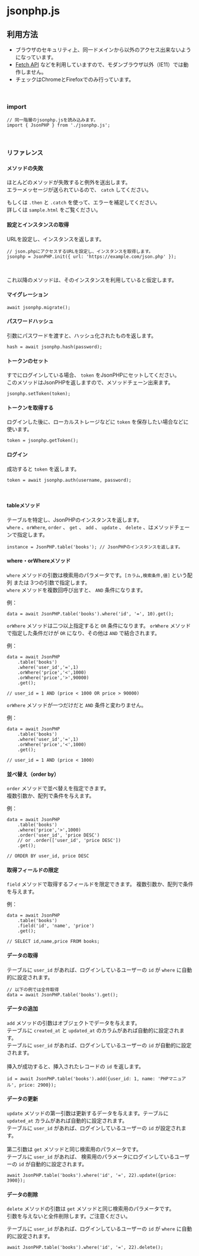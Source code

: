 # jsonphp.js

## 利用方法

- ブラウザのセキュリティ上、同一ドメインから以外のアクセス出来ないようになっています。
- [Fetch API](https://developer.mozilla.org/ja/docs/Web/API/Fetch_API) などを利用していますので、モダンブラウザ以外（IE11）では動作しません。
- チェックはChromeとFirefoxでのみ行っています。

&nbsp;

### import

```
// 同一階層のjsonphp.jsを読み込みます。
import { JsonPHP } from './jsonphp.js';
```

&nbsp;

### リファレンス

#### メソッドの失敗

ほとんどのメソッドが失敗すると例外を送出します。  
エラーメッセージが送られているので、 `catch` してください。

もしくは `.then` と `.catch` を使って、エラーを補足してください。  
詳しくは `sample.html` をご覧ください。

#### 設定とインスタンスの取得

URLを設定し、インスタンスを返します。

```
// json.phpにアクセスするURLを設定し、インスタンスを取得します。
jsonphp = JsonPHP.init({ url: 'https://example.com/json.php' });
```

&nbsp;

これ以降のメソッドは、そのインスタンスを利用していると仮定します。

#### マイグレーション

```
await jsonphp.migrate();
```

#### パスワードハッシュ

引数にパスワードを渡すと、ハッシュ化されたものを返します。

```
hash = await jsonphp.hash(password);
```

#### トークンのセット

すでにログインしている場合、 `token` をJsonPHPにセットしてください。  
このメソッドはJsonPHPを返しますので、メソッドチェーン出来ます。

```
jsonphp.setToken(token);
```

#### トークンを取得する

ログインした後に、ローカルストレージなどに `token` を保存したい場合などに使います。

```
token = jsonphp.getToken();
```

#### ログイン

成功すると `token` を返します。

```
token = await jsonphp.auth(username, password);
```

&nbsp;

#### tableメソッド

テーブルを特定し、JsonPHPのインスタンスを返します。  
`where` 、`orWhere`, `order` 、 `get` 、 `add` 、 `update` 、 `delete` 、はメソッドチェーンで指定します。

```
instance = JsonPHP.table('books'); // JsonPHPのインスタンスを返します。
```

#### where・orWhereメソッド

`where` メソッドの引数は検索用のパラメータです。`[カラム,検索条件,値]` という配列 または 3つの引数で指定します。  
`where` メソッドを複数回呼び出すと、 `AND` 条件になります。

例：

```
data = await JsonPHP.table('books').where('id', '=', 10).get();
```

`orWhere` メソッドは二つ以上指定すると `OR` 条件になります。 `orWhere` メソッドで指定した条件だけが `OR` になり、その他は `AND` で結合されます。

例：

```
data = await JsonPHP
    .table('books')
    .where('user_id','=',1)
    .orWhere('price','<',1000)
    .orWhere('price','>',90000)
    .get();

// user_id = 1 AND (price < 1000 OR price > 90000)
```

`orWhere` メソッドが一つだけだと `AND` 条件と変わりません。

例：

```
data = await JsonPHP
    .table('books')
    .where('user_id','=',1)
    .orWhere('price','<',1000)
    .get();

// user_id = 1 AND (price < 1000)
```

#### 並べ替え（order by）

`order` メソッドで並べ替えを指定できます。  
複数引数か、配列で条件を与えます。

例：

```
data = await JsonPHP
    .table('books')
    .where('price','>',1000)
    .order('user_id', 'price DESC')
    // or .order(['user_id', 'price DESC'])
    .get();

// ORDER BY user_id, price DESC
```

#### 取得フィールドの限定

`field` メソッドで取得するフィールドを限定できます。
複数引数か、配列で条件を与えます。

例：

```
data = await JsonPHP
    .table('books')
    .field('id', 'name', 'price')
    .get();

// SELECT id,name,price FROM books;
```

#### データの取得

テーブルに `user_id` があれば、ログインしているユーザーの `id` が `where` に自動的に設定されます。

```
// 以下の例では全件取得
data = await JsonPHP.table('books').get();
```

#### データの追加

`add` メソッドの引数はオブジェクトでデータを与えます。  
 テーブルに `created_at` と `updated_at` のカラムがあれば自動的に設定されます。  
 テーブルに `user_id` があれば、ログインしているユーザーの `id` が自動的に設定されます。  
&nbsp;  
挿入が成功すると、挿入されたレコードの `id` を返します。

```
id = await JsonPHP.table('books').add({user_id: 1, name: 'PHPマニュアル', price: 2900});
```

#### データの更新

`update` メソッドの第一引数は更新するデータを与えます。テーブルに `updated_at` カラムがあれば自動的に設定されます。  
テーブルに `user_id` があれば、ログインしているユーザーの `id` が設定されます。  
&nbsp;  
第二引数は `get` メソッドと同じ検索用のパラメータです。  
テーブルに `user_id` があれば、 検索用のパラメータにログインしているユーザーの `id` が自動的に設定されます。

```
await JsonPHP.table('books').where('id', '=', 22).update({price: 3900});
```

#### データの削除

`delete` メソッドの引数は `get` メソッドと同じ検索用のパラメータです。  
引数を与えないと全件削除します。ご注意ください。

テーブルに `user_id` があれば、ログインしているユーザーの `id` が `where` に自動的に設定されます。

```
await JsonPHP.table('books').where('id', '=', 22).delete();
```
